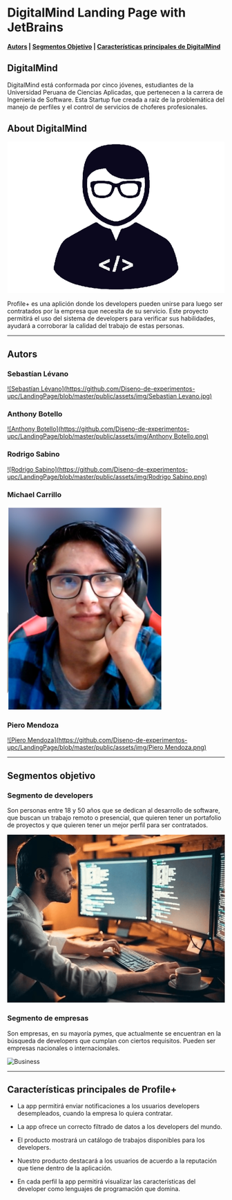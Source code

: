 # DigitalMind Landing Page with JetBrains

**[Autors](#autors) | [Segmentos Objetivo](#segmentos-objetivo) | [Características principales de DigitalMind](#características-principales-de-profile+)**

## DigitalMind

DigitalMind está conformada por cinco jóvenes, estudiantes de la Universidad Peruana de Ciencias Aplicadas, que pertenecen a la carrera de Ingeniería de Software. Esta Startup fue creada a raíz de la problemática del manejo de perfiles y el control de servicios de choferes profesionales.

## About DigitalMind

![Profile+](https://github.com/Diseno-de-experimentos-upc/LandingPage/blob/master/public/assets/img/profile.png)



Profile+ es una aplición donde los developers pueden unirse para luego ser contratados por la empresa que necesita de su servicio. Este proyecto permitirá el uso del sistema de developers para verificar sus habilidades, ayudará a corroborar la calidad del trabajo de estas personas.

---

## Autors

### Sebastían Lévano
[![Sebastían Lévano](https://github.com/Diseno-de-experimentos-upc/LandingPage/blob/master/public/assets/img/Sebastian Levano.jpg)](https://www.linkedin.com/)

### Anthony Botello
[![Anthony Botello](https://github.com/Diseno-de-experimentos-upc/LandingPage/blob/master/public/assets/img/Anthony Botello.png)](https://www.linkedin.com)

### Rodrigo Sabino
[![Rodrigo Sabino](https://github.com/Diseno-de-experimentos-upc/LandingPage/blob/master/public/assets/img/Rodrigo Sabino.png)](https://www.linkedin.com)

### Michael Carrillo
[![Michael Carrillo](https://github.com/Diseno-de-experimentos-upc/LandingPage/blob/master/public/assets/img/MichaelCarrillo.png)](https://www.linkedin.com)

### Piero Mendoza
[![Piero Mendoza](https://github.com/Diseno-de-experimentos-upc/LandingPage/blob/master/public/assets/img/Piero Mendoza.png)](https://www.linkedin.com)

---

## Segmentos objetivo

### Segmento de developers
Son personas entre 18 y 50 años que se dedican al  desarrollo de software, que buscan un trabajo remoto o presencial, que quieren tener un portafolio de proyectos y que quieren tener un mejor perfil para ser contratados.

![Developer](https://github.com/Diseno-de-experimentos-upc/LandingPage/blob/master/public/assets/img/dev.png)

### Segmento de empresas
Son empresas, en su mayoría pymes, que actualmente se encuentran en la búsqueda de developers que cumplan con ciertos requisitos. Pueden ser empresas nacionales o internacionales.

![Business](https://github.com/Diseno-de-experimentos-upc/LandingPage/blob/master/public/assets/img/company.png)

---
## Características principales de Profile+

- La app permitirá enviar notificaciones a los usuarios developers desempleados, cuando la empresa lo quiera contratar.

- La app ofrece un correcto filtrado de datos a los developers del mundo.

- El producto mostrará un catálogo de trabajos disponibles para los developers.

- Nuestro producto destacará a los usuarios de acuerdo a la reputación que tiene dentro de la aplicación.

- En cada perfil la app permitirá visualizar las características del developer como lenguajes de programación que domina.
